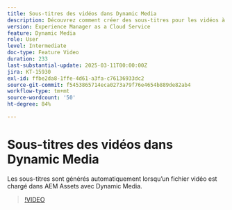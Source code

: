 ```yaml
---
title: Sous-titres des vidéos dans Dynamic Media
description: Découvrez comment créer des sous-titres pour les vidéos à l’aide de l’IA. Les sous-titres sont générés automatiquement lorsqu’un fichier vidéo est chargé dans Dynamic Media.
version: Experience Manager as a Cloud Service
feature: Dynamic Media
role: User
level: Intermediate
doc-type: Feature Video
duration: 233
last-substantial-update: 2025-03-11T00:00:00Z
jira: KT-15930
exl-id: ffbe2da8-1ffe-4d61-a3fa-c76136933dc2
source-git-commit: f5453865714eca0273a79f76e4654b889de82ab4
workflow-type: tm+mt
source-wordcount: '50'
ht-degree: 84%

---
```


# Sous-titres des vidéos dans Dynamic Media

Les sous-titres sont générés automatiquement lorsqu’un fichier vidéo est chargé dans AEM Assets avec Dynamic Media.

>[!VIDEO](https://video.tv.adobe.com/v/3446389/?learn=on&captions=fre_fr)
